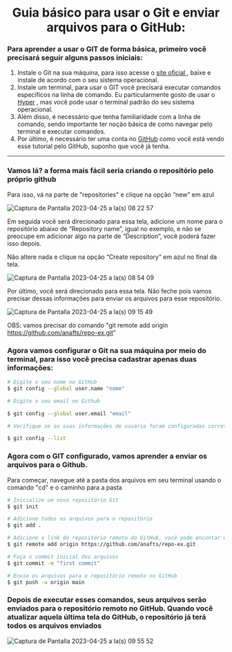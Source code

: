 <h1 align="center"> Guia básico para usar o Git e enviar arquivos para o GitHub: </h1>

<h3>Para aprender a usar o GIT de forma básica, primeiro você precisará seguir alguns passos iniciais:
</h3>

<ol>

<li> Instale o Git na sua máquina, para isso acesse o <a href="https://git-scm.com/"> site oficial </a>, baixe e instale de acordo com o seu sistema operacional. </li>

<li> Instale um terminal, para usar o GIT você precisará executar comandos específicos na linha de comando. Eu particularmente gosto de usar o <a href="https://hyper.is/">Hyper</a> , mas você pode usar o terminal padrão do seu sistema operacional. </li>

<li> Além disso, é necessário que tenha familiaridade com a linha de comando, sendo importante ter noção básica de como navegar pelo terminal e executar comandos. </li>

<li> Por último, é necessário ter uma conta no <a href="https://github.com/"> GitHub</a> como você está vendo esse tutorial pelo GitHub, suponho que você já tenha. </li>

</ol>

<hr>

<h3> Vamos lá? a forma mais fácil seria criando o repositório pelo próprio github </h3>

<p> Para isso, vá na parte de "repositories" e clique na opção “new” em azul </p>

![Captura de Pantalla 2023-04-25 a la(s) 08 22 57](https://user-images.githubusercontent.com/106173948/234270985-969740db-64f6-47f3-9744-ef442516c126.png)

<p> Em seguida você será direcionado para essa tela, adicione um nome para o repositório abaixo de “​​Repository name”, igual no exemplo, e não se preocupe em adicionar algo na parte de “Description”, você poderá fazer isso depois. </p>
<p> Não altere nada e clique na opção “Create repository” em azul no final da tela.</p>


![Captura de Pantalla 2023-04-25 a la(s) 08 54 09](https://user-images.githubusercontent.com/106173948/234271945-0f889ddf-0df4-4c3c-9b8c-62d626861ec8.png)


<p> Por último, você será direcionado para essa tela. Não feche pois vamos precisar dessas informações para enviar os arquivos para esse repositório. 
</p>

![Captura de Pantalla 2023-04-25 a la(s) 09 15 49](https://user-images.githubusercontent.com/106173948/234286549-5e0e8f58-b187-4bb8-afb5-26429279f758.png)

OBS: vamos precisar do comando "git remote add origin https://github.com/anafts/repo-ex.git"

 
<h3> Agora vamos configurar o Git na sua máquina por meio do terminal,
para isso você precisa cadastrar apenas duas informações: 
</h3>

```bash
# Digite o seu nome no GitHub
$ git config --global user.name "nome"

# Digite o seu email no Github

$ git config --global user.email "email"

# Verifique se as suas informações de usuário foram configuradas corretamente

$ git config --list

```

<h3> Agora com o GIT configurado, vamos aprender a enviar os arquivos para o Github. </h3>

<p> Para começar, navegue até a pasta dos arquivos em seu terminal usando o comando "cd" e o caminho para a pasta </p>

```bash
# Inicialize um novo repositório Git
$ git init

# Adicione todos os arquivos para o repositório
$ git add .

# Adicione o link do repositório remoto do GitHub, você pode encontar o seu naquela última tela do GitHub, apenas copie e cole
$ git remote add origin https://github.com/anafts/repo-ex.git

# Faça o commit inicial dos arquivos
$ git commit -m "first commit"

# Envie os arquivos para o repositório remoto no GitHub
$ git push -u origin main
```

<h3> Depois de executar esses comandos, seus arquivos serão enviados para o repositório remoto no GitHub. Quando você atualizar aquela última tela do GitHub, o repositório já terá todos os arquivos enviados </h3>

![Captura de Pantalla 2023-04-25 a la(s) 09 55 52](https://user-images.githubusercontent.com/106173948/234288795-610105fd-f1af-41e3-8e38-a24e909b5ab6.png)
